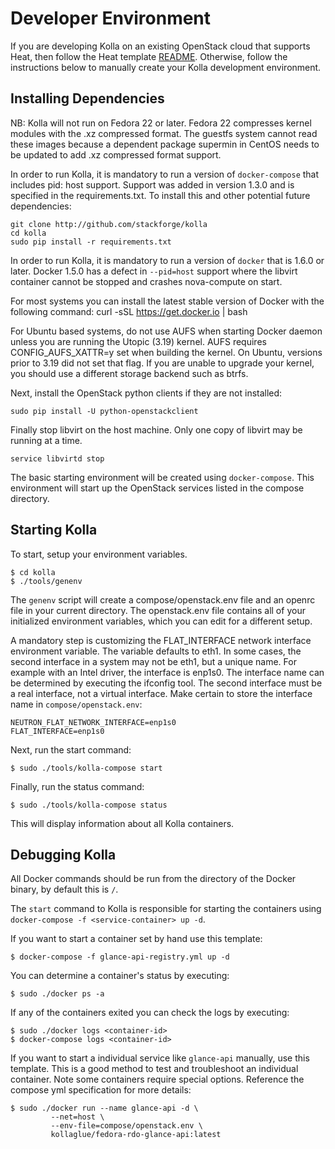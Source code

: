 # Developer Environment

If you are developing Kolla on an existing OpenStack cloud
that supports Heat, then follow the Heat template [README][].
Otherwise, follow the instructions below to manually create
your Kolla development environment.

[README]: https://github.com/stackforge/kolla/blob/master/devenv/README.md

## Installing Dependencies

NB: Kolla will not run on Fedora 22 or later.  Fedora 22 compresses kernel
modules with the .xz compressed format.  The guestfs system cannot read
these images because a dependent package supermin in CentOS needs to be
updated to add .xz compressed format support.

In order to run Kolla, it is mandatory to run a version of `docker-compose`
that includes pid: host support. Support was added in version 1.3.0 and is
specified in the requirements.txt. To install this and other potential future
dependencies:

    git clone http://github.com/stackforge/kolla
    cd kolla
    sudo pip install -r requirements.txt

In order to run Kolla, it is mandatory to run a version of `docker` that is
1.6.0 or later.  Docker 1.5.0 has a defect in `--pid=host` support where the
libvirt container cannot be stopped and crashes nova-compute on start.

For most systems you can install the latest stable version of Docker with the
following command:
    curl -sSL https://get.docker.io | bash

For Ubuntu based systems, do not use AUFS when starting Docker daemon unless
you are running the Utopic (3.19) kernel. AUFS requires CONFIG_AUFS_XATTR=y
set when building the kernel. On Ubuntu, versions prior to 3.19 did not set that
flag. If you are unable to upgrade your kernel, you should use a different
storage backend such as btrfs.

Next, install the OpenStack python clients if they are not installed:

    sudo pip install -U python-openstackclient

Finally stop libvirt on the host machine.  Only one copy of libvirt may be
running at a time.

    service libvirtd stop

The basic starting environment will be created using `docker-compose`.
This environment will start up the OpenStack services listed in the
compose directory.

## Starting Kolla

To start, setup your environment variables.

    $ cd kolla
    $ ./tools/genenv

The `genenv` script will create a compose/openstack.env file
and an openrc file in your current directory. The openstack.env
file contains all of your initialized environment variables, which
you can edit for a different setup.

A mandatory step is customizing the FLAT_INTERFACE network interface
environment variable.  The variable defaults to eth1.  In some cases, the
second interface in a system may not be eth1, but a unique name.  For
example with an Intel driver, the interface is enp1s0.  The interface name
can be determined by executing the ifconfig tool.  The second interface must
be a real interface, not a virtual interface.  Make certain to store the
interface name in `compose/openstack.env`:

    NEUTRON_FLAT_NETWORK_INTERFACE=enp1s0
    FLAT_INTERFACE=enp1s0

Next, run the start command:

    $ sudo ./tools/kolla-compose start

Finally, run the status command:

    $ sudo ./tools/kolla-compose status

This will display information about all Kolla containers.

## Debugging Kolla

All Docker commands should be run from the directory of the Docker binary,
by default this is `/`.

The `start` command to Kolla is responsible for starting the containers
using `docker-compose -f <service-container> up -d`.

If you want to start a container set by hand use this template:

    $ docker-compose -f glance-api-registry.yml up -d


You can determine a container's status by executing:

    $ sudo ./docker ps -a

If any of the containers exited you can check the logs by executing:

    $ sudo ./docker logs <container-id>
    $ docker-compose logs <container-id>

If you want to start a individual service like `glance-api` manually, use
this template.  This is a good method to test and troubleshoot an individual
container.  Note some containers require special options.  Reference the
compose yml specification for more details:

    $ sudo ./docker run --name glance-api -d \
             --net=host \
             --env-file=compose/openstack.env \
             kollaglue/fedora-rdo-glance-api:latest
